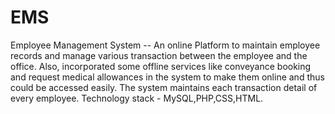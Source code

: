 # EMS
Employee Management System
-- An online Platform to maintain employee records and manage various transaction between the employee and the office. Also, incorporated some offline services like conveyance booking and request medical allowances in the system to make them online and thus could be accessed easily. The system maintains each transaction detail of every employee. Technology stack - MySQL,PHP,CSS,HTML.
